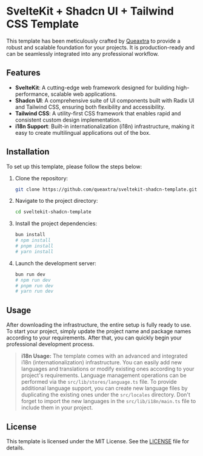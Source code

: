 # SvelteKit + Shadcn UI + Tailwind CSS Template

This template has been meticulously crafted by [Queaxtra](https://github.com/queaxtra) to provide a robust and scalable foundation for your projects. It is production-ready and can be seamlessly integrated into any professional workflow.

## Features
- **SvelteKit**: A cutting-edge web framework designed for building high-performance, scalable web applications.
- **Shadcn UI**: A comprehensive suite of UI components built with Radix UI and Tailwind CSS, ensuring both flexibility and accessibility.
- **Tailwind CSS**: A utility-first CSS framework that enables rapid and consistent custom design implementation.
- **i18n Support**: Built-in internationalization (i18n) infrastructure, making it easy to create multilingual applications out of the box.

## Installation

To set up this template, please follow the steps below:

1. Clone the repository:
   ```bash
   git clone https://github.com/queaxtra/sveltekit-shadcn-template.git
   ```

2. Navigate to the project directory:
   ```bash
   cd sveltekit-shadcn-template
   ```

3. Install the project dependencies:
   ```bash
   bun install
   # npm install
   # pnpm install
   # yarn install
   ```

4. Launch the development server:
   ```bash
   bun run dev
   # npm run dev
   # pnpm run dev
   # yarn run dev
   ```

## Usage

After downloading the infrastructure, the entire setup is fully ready to use. To start your project, simply update the project name and package names according to your requirements. After that, you can quickly begin your professional development process.

> **i18n Usage:**
> The template comes with an advanced and integrated i18n (internationalization) infrastructure. You can easily add new languages and translations or modify existing ones according to your project's requirements. Language management operations can be performed via the `src/lib/stores/language.ts` file. To provide additional language support, you can create new language files by duplicating the existing ones under the `src/locales` directory. Don't forget to import the new languages in the `src/lib/i18n/main.ts` file to include them in your project.

## License

This template is licensed under the MIT License. See the [LICENSE](LICENSE) file for details.
